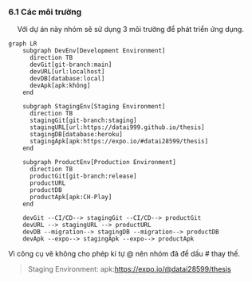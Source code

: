 ### **6.1 Các môi trường**

<p style='text-align: justify;'>
&emsp;
Với dự án này nhóm sẽ sử dụng 3 môi trường để phát triển ứng dụng.
</p

```mermaid
graph LR
    subgraph DevEnv[Development Environment]
      direction TB
      devGit[git-branch:main]
      devURL[url:localhost]
      devDB[database:local]
      devApk[apk:không]
    end

    subgraph StagingEnv[Staging Environment]
      direction TB
      stagingGit[git-branch:staging]
      stagingURL[url:https://datai999.github.io/thesis]
      stagingDB[database:heroku]
      stagingApk[apk:https://expo.io/#datai28599/thesis]
    end

    subgraph ProductEnv[Production Environment]
      direction TB
      productGit[git-branch:release]
      productURL
      productDB
      productApk[apk:CH-Play]
    end

    devGit --CI/CD--> stagingGit --CI/CD--> productGit
    devURL --> stagingURL --> productURL
    devDB --migration--> stagingDB --migration--> productDB
    devApk --expo--> stagingApk --expo--> productApk
```

Vì công cụ vẽ không cho phép kí tự @ nên nhóm đã để dấu # thay thế.

> Staging Environment: apk:https://expo.io/@datai28599/thesis

<div style="page-break-after: always;"></div>